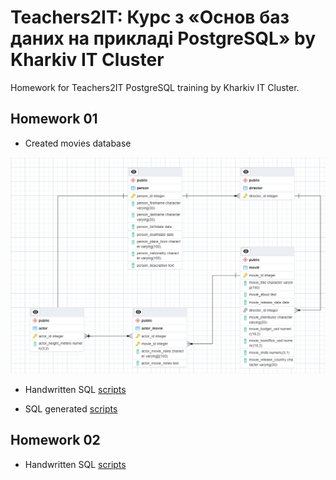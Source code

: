 # Teachers2IT: Курс з «Основ баз даних на прикладі PostgreSQL» by Kharkiv IT Cluster

Homework for Teachers2IT PostgreSQL training by Kharkiv IT Cluster.

## Homework 01

- Created movies database

![](movies.png)

- Handwritten SQL [scripts](hw1.py)

- SQL generated [scripts](movies.sql)

## Homework 02

- Handwritten SQL [scripts](hw2.py)
